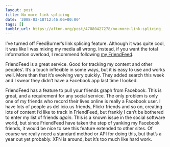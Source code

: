 ```yaml
---
layout: post
title: No more link splicing
date: '2008-03-18T12:46:06+00:00'
tags: []
tumblr_url: https://aftnn.org/post/47880427278/no-more-link-splicing
---
```

<p>I&rsquo;ve turned off FeedBurner&rsquo;s link splicing feature. Although it was quite cool, it was like I was mixing my media all wrong. Instead, if you want the total information overload, I recommend following <a href="http://friendfeed.com/afternoon">my FriendFeed</a>.</p>

<p>FriendFeed is a great service. Good for tracking my content and other peoples&rsquo;. It&rsquo;s a touch inflexible in some ways, but it is easy to use and works well. More than that it&rsquo;s evolving very quickly. They added search this week and I swear they didn&rsquo;t have a Facebook app last time I looked.</p>

<p>FriendFeed has a feature to pull your friends graph from Facebook. This is great, and a requirement for any social service. The only problem is only one of my friends who record their lives online is really a Facebook user. I have lots of people as del.icio.us friends, Flickr friends and so on, creating lots of content I&rsquo;d like to track in FriendFeed, but frankly I can&rsquo;t be bothered to enter my list of friends <em>again</em>. This is a known issue in the social software world, but since FriendFeed have taken the step of yanking my Facebook friends, it would be nice to see this feature extended to other sites. Of course we really need a standard method or API for doing this, but that&rsquo;s a year out yet probably. XFN is around, but it&rsquo;s too much like hard work.</p>
